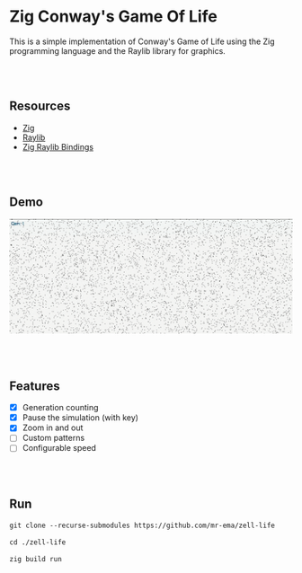 # Zig Conway's Game Of Life 
This is a simple implementation of Conway's Game of Life using the Zig
programming language and the Raylib library for graphics.

</br>
</br>

## Resources
- [Zig](https://ziglang.org)
- [Raylib](https://www.raylib.com)
- [Zig Raylib Bindings](https://github.com/ryupold/raylib.zig)

</br>
</br>

## Demo
![Demo](https://github.com/mr-ema/zell-life/blob/main/docs/demo.gif)

</br>
</br>

## Features
- [x] Generation counting
- [x] Pause the simulation (with <scape> key)
- [x] Zoom in and out
- [ ] Custom patterns
- [ ] Configurable speed

</br>
</br>

## Run
```
git clone --recurse-submodules https://github.com/mr-ema/zell-life
```

```
cd ./zell-life
```

```
zig build run
```

</br>
</br>

